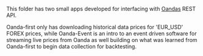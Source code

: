 This folder has two small apps developed for interfacing with [Oandas](https://developer.oanda.com) REST API.


Oanda-first only has downloading historical data prices for 'EUR_USD' FOREX prices,
while Oanda-Event is an intro to an event driven software for streaming live prices from Oanda
as well building on what was learned from Oanda-first to begin data collection for backtesting.
